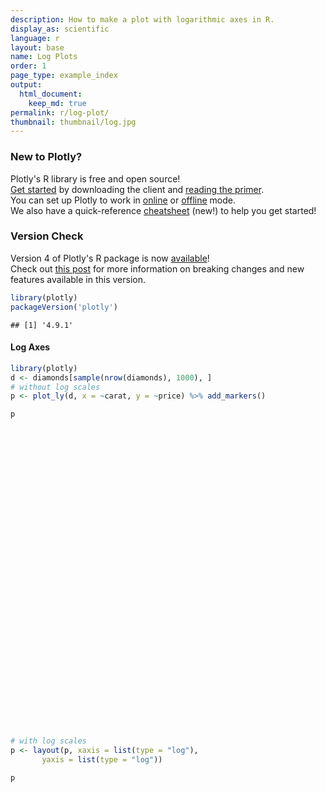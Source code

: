 ```yaml
---
description: How to make a plot with logarithmic axes in R.
display_as: scientific
language: r
layout: base
name: Log Plots
order: 1
page_type: example_index
output:
  html_document:
    keep_md: true
permalink: r/log-plot/
thumbnail: thumbnail/log.jpg
---
```



### New to Plotly?

Plotly's R library is free and open source!<br>
[Get started](https://plot.ly/r/getting-started/) by downloading the client and [reading the primer](https://plot.ly/r/getting-started/).<br>
You can set up Plotly to work in [online](https://plot.ly/r/getting-started/#hosting-graphs-in-your-online-plotly-account) or [offline](https://plot.ly/r/offline/) mode.<br>
We also have a quick-reference [cheatsheet](https://images.plot.ly/plotly-documentation/images/r_cheat_sheet.pdf) (new!) to help you get started!

### Version Check

Version 4 of Plotly's R package is now [available](https://plot.ly/r/getting-started/#installation)!<br>
Check out [this post](http://moderndata.plot.ly/upgrading-to-plotly-4-0-and-above/) for more information on breaking changes and new features available in this version.

```r
library(plotly)
packageVersion('plotly')
```

```
## [1] '4.9.1'
```

#### Log Axes


```r
library(plotly)
d <- diamonds[sample(nrow(diamonds), 1000), ]
# without log scales
p <- plot_ly(d, x = ~carat, y = ~price) %>% add_markers()

p
```

<div id="htmlwidget-77dff25e424e6add0148" style="width:672px;height:480px;" class="plotly html-widget"></div>
<script type="application/json" data-for="htmlwidget-77dff25e424e6add0148">{"x":{"visdat":{"24dc5ebaecbb":["function () ","plotlyVisDat"]},"cur_data":"24dc5ebaecbb","attrs":{"24dc5ebaecbb":{"x":{},"y":{},"alpha_stroke":1,"sizes":[10,100],"spans":[1,20],"type":"scatter","mode":"markers","inherit":true}},"layout":{"margin":{"b":40,"l":60,"t":25,"r":10},"xaxis":{"domain":[0,1],"automargin":true,"title":"carat"},"yaxis":{"domain":[0,1],"automargin":true,"title":"price"},"hovermode":"closest","showlegend":false},"source":"A","config":{"showSendToCloud":false},"data":[{"x":[0.45,0.7,1.6,1.65,1.01,0.91,0.7,0.41,2.02,0.25,0.33,0.39,0.51,0.25,1.3,0.47,0.33,0.32,1.18,1.02,0.89,0.31,0.5,0.41,0.36,0.28,1.5,0.3,0.4,0.34,0.73,0.33,0.71,0.63,1.08,0.6,1.01,0.41,0.3,0.88,0.24,1.09,0.31,0.32,1,1.22,1.02,0.41,0.38,1.07,0.97,0.37,0.75,0.34,1.6,0.4,1.5,2.4,0.3,1.36,0.35,1.21,0.33,0.36,0.4,0.53,1.5,0.31,0.35,2.33,0.58,0.54,1.01,0.72,1.2,1,1.37,2.1,0.3,2.11,0.44,0.33,0.23,0.7,1,1.24,0.53,0.33,2.42,0.42,1.07,0.4,0.8,0.42,0.3,0.41,1,0.43,0.9,0.3,1.02,0.5,0.36,0.33,0.35,0.39,1.03,0.72,0.33,0.3,0.3,1.02,0.55,0.9,1,0.52,0.9,0.35,0.31,0.71,0.38,0.5,3.51,0.3,0.75,0.77,0.24,0.54,0.7,0.9,0.33,0.36,0.33,0.35,1.5,1.01,0.41,0.36,1.14,1.09,1,0.33,0.38,0.5,1.31,1.22,0.33,2.07,1.24,0.7,0.71,0.23,0.75,1.07,0.42,0.9,1.31,1.22,1.39,1,0.25,0.3,2.16,0.55,0.56,1.02,0.41,0.56,0.7,1.51,0.41,0.56,0.34,0.51,1.42,1.07,0.8,1.23,0.31,0.31,0.31,2.01,1.14,0.41,0.53,0.32,0.78,0.42,0.33,0.59,0.23,1.34,0.31,0.9,0.91,0.58,0.36,1,1.55,0.42,0.8,0.91,0.33,0.41,0.36,0.36,2.1,0.59,0.31,1.47,0.32,0.26,1.05,1.19,1.09,0.56,1.53,0.35,1.03,0.72,1.23,0.71,1.22,0.48,0.31,0.31,1.01,1.29,0.45,0.25,0.5,0.7,0.74,0.47,1.02,2.14,1.08,0.4,0.4,1.04,0.71,0.7,1.7,0.53,0.91,1.54,0.75,1,0.71,0.31,0.31,2.06,0.28,0.32,0.3,1.01,0.38,1.15,0.55,0.24,2,0.3,1.23,1.41,0.93,0.3,0.46,0.7,0.3,0.43,0.54,0.54,0.38,1.08,0.33,0.51,0.41,1.13,2.04,0.9,0.81,0.71,0.83,0.51,0.62,0.47,0.31,1.66,1.01,1,1.29,0.53,0.71,1.01,0.5,0.41,1.03,0.42,0.8,0.57,0.32,0.4,1.01,0.54,0.3,2.11,1.51,0.53,1,0.3,1.01,0.37,0.33,0.39,1.23,0.41,0.5,1.07,1.52,1.04,0.53,1,1.02,1.5,2.01,0.7,1.01,1.04,0.5,0.41,0.9,1.22,0.51,0.32,0.63,1.2,0.47,0.83,2.03,0.32,0.9,0.91,1.2,0.56,0.7,0.5,1.14,1.09,0.9,0.5,1,0.7,0.52,0.55,1.3,1.02,0.35,0.3,0.3,1.71,0.51,1.1,0.32,0.43,2.3,0.3,0.5,0.3,0.33,0.41,2,1.1,0.4,0.9,1.21,0.32,1.01,0.7,0.91,0.32,0.5,0.41,0.55,0.31,0.33,0.24,0.34,0.52,1.4,0.31,1.03,0.88,0.91,0.32,0.33,1.21,1.02,2.01,0.52,1.02,0.54,1.53,1,2.01,0.5,0.59,1.1,1.07,0.7,1.51,1.31,0.32,0.32,0.7,0.32,1.1,0.27,0.51,0.6,0.73,1.01,0.73,1.11,0.56,0.3,1.2,1.13,1.2,0.49,1.22,1.75,0.73,0.3,0.33,0.81,0.91,0.52,0.3,0.41,0.71,0.7,1.33,0.3,0.32,0.74,0.43,1.5,0.95,1.33,0.74,1.01,0.3,2.05,0.9,1.01,0.7,1.23,0.8,0.7,0.61,2.21,0.52,0.2,0.56,0.43,0.71,0.32,0.26,0.5,0.32,1.51,0.55,0.54,0.31,0.35,1.21,1.05,1.2,1.1,0.51,0.73,1,1.04,0.57,0.3,0.31,4.01,0.31,0.32,0.35,0.3,0.71,1.03,1.01,1,0.5,1.08,0.9,0.9,0.71,0.7,1.09,0.52,2.02,0.3,1.09,0.5,1.04,0.33,0.43,0.8,1.2,1.06,1.52,1.28,1.58,0.28,1.01,0.35,0.56,0.54,0.53,1.21,1,0.51,0.54,0.3,0.4,1,2.22,0.51,0.9,1.5,0.53,1,0.3,1.56,0.9,1.19,0.9,1.52,1,0.35,1.1,1.09,1.06,2.15,0.51,1.28,0.7,0.31,0.3,0.91,1.02,0.26,0.71,1.13,1.01,0.38,0.32,0.72,0.32,1.2,1.01,0.35,0.34,1,1.03,1.04,0.95,0.7,0.3,0.3,0.54,0.31,0.3,0.33,0.5,1.09,1.18,0.87,0.31,1.12,1.04,0.81,0.3,0.33,0.92,0.32,0.35,0.31,1.02,1.01,0.3,0.7,0.39,0.3,1.27,0.72,1.59,1.02,2.5,1,1,2.04,0.63,1.1,0.41,0.34,0.5,1.06,2.03,1.07,1.03,1.23,1.75,0.59,1.06,0.26,1.02,0.72,0.58,0.3,0.51,0.71,0.38,0.57,0.71,0.43,1.51,1.01,1.3,0.9,0.4,1.22,1.18,0.4,2.09,2.07,1.11,0.3,1.01,0.91,0.37,0.77,1.7,0.5,0.31,1.04,0.41,1.02,1.1,0.5,1,1.53,0.51,0.54,1.23,1.02,1.04,0.36,0.61,1.02,1.58,0.5,1.5,0.31,0.35,0.35,1.51,0.32,1.02,1.13,1,1.01,0.61,0.96,2.01,0.32,0.91,4.01,0.31,0.56,0.3,0.31,0.71,0.74,0.4,2.15,0.31,1.51,0.5,0.46,0.34,0.4,1.2,0.3,1.02,1.48,1.51,0.3,0.7,0.76,1.02,0.5,1.51,0.51,0.52,0.55,0.33,1,0.51,1.5,0.34,1.11,1.55,0.74,0.51,0.41,2.26,1.01,0.75,0.23,0.76,0.26,1.04,1.01,0.51,0.5,0.53,1,0.64,0.73,0.57,0.31,1.02,0.32,0.51,1.02,0.9,0.31,0.38,1.51,0.7,0.31,1.27,1,0.54,1.01,0.33,0.91,0.78,0.7,0.32,0.74,0.32,0.7,0.35,1.1,2.09,0.9,0.9,0.53,1.21,1.12,1.03,1.14,1.51,0.51,2.02,1.16,1.01,0.75,0.38,1.62,0.3,1.5,0.36,0.38,0.73,0.5,0.3,1.7,0.7,0.89,0.71,1.73,1.67,0.35,0.33,0.38,1.53,2.6,1.71,0.27,1.21,0.92,1.5,1,0.58,0.31,0.41,0.77,0.72,1.52,0.3,1.11,0.51,1.53,0.3,1.2,0.41,1.5,0.36,0.3,0.4,0.3,0.5,2.01,0.74,1.01,2.09,1.01,0.41,0.31,1.17,0.53,0.9,0.95,1.13,0.41,1.01,0.6,1.14,1.01,1.01,1.11,1.03,1.51,1.09,1.03,0.32,0.7,0.36,0.91,0.34,1.01,0.51,0.54,0.34,1.24,0.9,0.6,0.52,0.78,1.05,1.56,0.33,0.32,0.41,0.3,0.35,0.32,0.42,1.79,0.3,0.36,1.51,0.4,0.31,0.9,0.52,0.29,0.32,0.42,1.16,0.54,0.5,1.02,0.9,0.3,0.9,0.9,0.42,1.58,0.51,2.04,1.03,1.5,0.4,0.7,0.36,0.57,2.11,0.41,0.55,0.3,0.52,0.64,0.37,0.9,0.41,0.31,0.33,0.91,0.51,0.5,1.01,1.2,0.54,2,0.41,1,0.25,0.34,0.9,1.15,1.8,1,0.3,0.5,0.4,0.95,0.23,0.38,0.31,0.38,1.07,1.64,0.72,0.79,0.34,0.42,0.5,1.09,0.56,0.4,0.66,1,0.51,1.04,1.01,0.3,0.71,0.28,1.01,0.61,0.7,0.7,1.1,1.24,0.34,1,2.44,0.3,0.37,1.14,0.35,0.4,0.31,1.55,1.07,0.55,0.71,0.36,0.31,1.7,0.33,1.12,1.01,0.91,0.61,0.3,1.09,0.55,1.16,0.59,0.4,0.91,0.43,0.7,1,0.35,0.42,0.52,0.31,0.65,1.51,1.91,1.17,0.78,0.41,0.32,1.82,0.91,1.05,0.5,0.74,0.78,0.91],"y":[1323,3618,10662,7903,6073,5228,2400,1295,13655,526,723,874,1678,395,13725,2113,928,1020,5921,7503,3002,732,1583,1076,729,707,8254,742,1080,1033,2504,433,3212,1196,4964,2270,3923,649,616,2558,552,5335,663,602,1681,5649,4558,923,998,5065,3802,649,2940,745,10824,737,9697,17039,491,7104,798,5866,723,1094,972,2051,8736,734,921,13500,2233,1637,7001,3274,6250,4480,6337,14359,665,12179,1073,544,485,2512,3541,7351,1273,743,17168,847,5698,855,2856,1055,605,719,4816,716,3239,1013,4162,1629,589,1002,1044,878,4503,3570,480,658,432,7539,1833,5887,3920,1689,3246,491,632,2681,1004,1197,18701,552,1944,3152,485,1957,2142,4735,880,729,672,583,7727,4839,827,756,5650,5364,5093,579,874,1629,5582,8731,1052,15119,4907,3068,2266,530,2840,4413,761,3579,7751,6947,5021,6899,560,552,14824,1175,1723,4875,647,1729,2490,12108,731,2676,459,1656,10735,3545,3181,9193,734,651,625,12403,5675,1056,1255,561,3811,945,668,1210,402,7016,984,4617,3485,1266,475,3640,10937,1103,4495,4066,743,863,789,486,16783,1572,489,7573,730,599,4586,7633,5401,1304,12717,906,4101,2444,6288,2879,6323,2154,421,435,4017,5996,829,633,1302,2575,2906,1833,6591,16914,4130,687,1088,4770,3123,2838,10396,1243,5023,8848,2659,2818,2283,625,891,11337,646,720,675,3032,1060,4347,1856,559,14126,605,4025,17216,3946,776,1267,2415,622,1048,1786,1662,525,6168,1130,1304,863,7459,17315,5001,2938,2863,2840,1839,2655,2086,872,16294,8101,6207,4045,1753,2386,4949,1090,1177,4843,573,2016,1847,990,1158,8869,1667,394,15282,13752,1813,4805,652,6470,936,499,979,6005,923,2121,4278,8127,8098,856,7056,4855,5416,11188,2373,5443,5650,1764,646,3677,13824,1717,730,2481,8442,1365,2386,18026,846,4183,4066,8039,2292,2415,1378,6095,10314,4407,959,3360,1982,1742,2116,5788,5469,887,776,687,7757,1004,10861,936,867,16329,844,1181,605,768,1007,17172,6939,842,4210,6745,561,4397,1990,4849,628,1293,1061,1840,802,838,417,555,2387,6633,435,5410,2699,3876,854,893,6691,5047,15467,1651,15306,1065,15365,6600,17458,997,2494,7453,3412,2840,11188,10099,854,720,2657,648,5226,760,1569,2568,2596,6109,3250,7371,2352,764,8032,4385,8990,1577,6492,17172,2871,709,521,2789,4209,1232,578,1367,1808,2250,4634,1013,706,2440,716,11128,3724,12345,2398,3926,1041,17776,3875,4355,2177,11141,2304,2671,3004,13369,1815,367,1230,1207,2711,864,554,1410,702,10232,1364,1594,680,614,8294,5659,8442,4938,1180,4372,4626,4451,1778,574,816,15223,544,584,551,956,2363,5551,4581,4626,1238,5286,3856,4492,2029,2593,4778,1600,18117,394,4849,2033,4436,862,1113,3737,5082,5642,15792,11602,9037,497,5973,706,2622,1762,1577,11019,6535,956,1786,658,868,5880,13553,1882,4187,5914,1607,7235,608,8476,3105,5698,3013,11979,4928,979,5636,8057,7132,17219,1974,10537,2384,698,658,4109,4827,448,1947,4964,6270,983,591,2476,561,4872,5787,630,999,5320,4406,4252,4738,2138,608,658,1786,914,638,743,1838,7422,4988,2379,488,6262,10019,2735,787,978,4327,828,767,700,8768,4102,1026,2390,849,605,5832,3124,10106,5383,15934,7260,10954,18026,6607,4805,917,803,1138,4689,18757,5123,5330,9376,16783,1875,5713,769,3980,2718,1758,461,1343,2934,1257,1942,2650,792,10939,6066,6442,3301,982,9366,9709,990,12063,17095,8528,394,5543,3906,696,3121,16240,1354,544,4613,738,4291,4217,1629,3696,11280,1794,2115,5855,7485,2134,718,1989,8401,12512,1746,9072,1046,446,1116,9821,972,6816,4873,3450,4965,1622,4864,13599,828,4913,15223,625,1212,731,789,2686,2190,926,13622,593,8742,1415,1164,967,1080,5712,1013,5255,15164,7418,605,3448,2726,5183,1556,9833,1669,1600,1890,666,4466,2111,12787,447,4056,10905,1913,1687,931,12831,5226,2383,536,2699,474,4191,9412,1554,1031,1941,4704,1682,2803,2195,749,4851,589,1443,4819,4234,1074,660,3734,2952,872,10805,4469,1131,8823,666,2832,3800,2475,912,2291,708,2394,644,4235,14838,2930,6237,1607,4147,4064,5722,4520,13157,1616,13554,5034,4269,3263,1211,9355,720,9996,770,633,2255,1240,422,10331,2881,4062,2300,12931,11400,630,579,740,11370,17209,9170,587,10482,3895,6132,6881,2211,553,1367,2614,2870,9067,814,7758,1851,6361,911,5352,827,8749,1080,675,687,1013,1912,18674,2947,3411,13212,6613,1243,734,2774,1315,4540,4171,8358,1192,4676,1402,4788,5861,2993,5769,5330,10012,5771,8629,828,2422,932,4670,805,7565,1546,1801,536,12059,3669,2528,1423,3343,7373,8858,822,524,1192,933,827,842,921,10658,776,571,9678,963,695,3114,1244,504,828,921,4702,1723,1250,4281,4260,536,4770,3770,1223,11365,1056,11820,7614,11524,882,2353,664,1097,17871,1181,1368,631,1600,1991,843,4082,961,802,433,3363,1569,1635,7306,5601,1292,11106,1269,7467,575,555,4400,12895,9399,4426,565,1354,900,3669,680,593,698,1096,5055,11159,1875,2507,745,773,1257,4891,2712,693,1978,7607,1882,3512,3823,709,2902,586,4242,2373,1997,2348,9257,5277,596,5197,17472,368,1071,4972,512,882,733,9117,8393,1563,2334,726,446,8134,730,5630,9040,3438,3625,641,5845,1881,4969,1783,982,3682,887,2710,5723,979,958,1707,907,2533,14507,12244,6368,2035,654,758,14749,5057,7025,1436,3228,3326,4765],"type":"scatter","mode":"markers","marker":{"color":"rgba(31,119,180,1)","line":{"color":"rgba(31,119,180,1)"}},"error_y":{"color":"rgba(31,119,180,1)"},"error_x":{"color":"rgba(31,119,180,1)"},"line":{"color":"rgba(31,119,180,1)"},"xaxis":"x","yaxis":"y","frame":null}],"highlight":{"on":"plotly_click","persistent":false,"dynamic":false,"selectize":false,"opacityDim":0.2,"selected":{"opacity":1},"debounce":0},"shinyEvents":["plotly_hover","plotly_click","plotly_selected","plotly_relayout","plotly_brushed","plotly_brushing","plotly_clickannotation","plotly_doubleclick","plotly_deselect","plotly_afterplot","plotly_sunburstclick"],"base_url":"https://plot.ly"},"evals":[],"jsHooks":[]}</script>


```r
# with log scales
p <- layout(p, xaxis = list(type = "log"),
       yaxis = list(type = "log"))

p
```

<div id="htmlwidget-664ee92d4bcad9dd2e23" style="width:672px;height:480px;" class="plotly html-widget"></div>
<script type="application/json" data-for="htmlwidget-664ee92d4bcad9dd2e23">{"x":{"visdat":{"24dc5ebaecbb":["function () ","plotlyVisDat"]},"cur_data":"24dc5ebaecbb","attrs":{"24dc5ebaecbb":{"x":{},"y":{},"alpha_stroke":1,"sizes":[10,100],"spans":[1,20],"type":"scatter","mode":"markers","inherit":true}},"layout":{"margin":{"b":40,"l":60,"t":25,"r":10},"xaxis":{"domain":[0,1],"automargin":true,"type":"log","title":"carat"},"yaxis":{"domain":[0,1],"automargin":true,"type":"log","title":"price"},"hovermode":"closest","showlegend":false},"source":"A","config":{"showSendToCloud":false},"data":[{"x":[0.45,0.7,1.6,1.65,1.01,0.91,0.7,0.41,2.02,0.25,0.33,0.39,0.51,0.25,1.3,0.47,0.33,0.32,1.18,1.02,0.89,0.31,0.5,0.41,0.36,0.28,1.5,0.3,0.4,0.34,0.73,0.33,0.71,0.63,1.08,0.6,1.01,0.41,0.3,0.88,0.24,1.09,0.31,0.32,1,1.22,1.02,0.41,0.38,1.07,0.97,0.37,0.75,0.34,1.6,0.4,1.5,2.4,0.3,1.36,0.35,1.21,0.33,0.36,0.4,0.53,1.5,0.31,0.35,2.33,0.58,0.54,1.01,0.72,1.2,1,1.37,2.1,0.3,2.11,0.44,0.33,0.23,0.7,1,1.24,0.53,0.33,2.42,0.42,1.07,0.4,0.8,0.42,0.3,0.41,1,0.43,0.9,0.3,1.02,0.5,0.36,0.33,0.35,0.39,1.03,0.72,0.33,0.3,0.3,1.02,0.55,0.9,1,0.52,0.9,0.35,0.31,0.71,0.38,0.5,3.51,0.3,0.75,0.77,0.24,0.54,0.7,0.9,0.33,0.36,0.33,0.35,1.5,1.01,0.41,0.36,1.14,1.09,1,0.33,0.38,0.5,1.31,1.22,0.33,2.07,1.24,0.7,0.71,0.23,0.75,1.07,0.42,0.9,1.31,1.22,1.39,1,0.25,0.3,2.16,0.55,0.56,1.02,0.41,0.56,0.7,1.51,0.41,0.56,0.34,0.51,1.42,1.07,0.8,1.23,0.31,0.31,0.31,2.01,1.14,0.41,0.53,0.32,0.78,0.42,0.33,0.59,0.23,1.34,0.31,0.9,0.91,0.58,0.36,1,1.55,0.42,0.8,0.91,0.33,0.41,0.36,0.36,2.1,0.59,0.31,1.47,0.32,0.26,1.05,1.19,1.09,0.56,1.53,0.35,1.03,0.72,1.23,0.71,1.22,0.48,0.31,0.31,1.01,1.29,0.45,0.25,0.5,0.7,0.74,0.47,1.02,2.14,1.08,0.4,0.4,1.04,0.71,0.7,1.7,0.53,0.91,1.54,0.75,1,0.71,0.31,0.31,2.06,0.28,0.32,0.3,1.01,0.38,1.15,0.55,0.24,2,0.3,1.23,1.41,0.93,0.3,0.46,0.7,0.3,0.43,0.54,0.54,0.38,1.08,0.33,0.51,0.41,1.13,2.04,0.9,0.81,0.71,0.83,0.51,0.62,0.47,0.31,1.66,1.01,1,1.29,0.53,0.71,1.01,0.5,0.41,1.03,0.42,0.8,0.57,0.32,0.4,1.01,0.54,0.3,2.11,1.51,0.53,1,0.3,1.01,0.37,0.33,0.39,1.23,0.41,0.5,1.07,1.52,1.04,0.53,1,1.02,1.5,2.01,0.7,1.01,1.04,0.5,0.41,0.9,1.22,0.51,0.32,0.63,1.2,0.47,0.83,2.03,0.32,0.9,0.91,1.2,0.56,0.7,0.5,1.14,1.09,0.9,0.5,1,0.7,0.52,0.55,1.3,1.02,0.35,0.3,0.3,1.71,0.51,1.1,0.32,0.43,2.3,0.3,0.5,0.3,0.33,0.41,2,1.1,0.4,0.9,1.21,0.32,1.01,0.7,0.91,0.32,0.5,0.41,0.55,0.31,0.33,0.24,0.34,0.52,1.4,0.31,1.03,0.88,0.91,0.32,0.33,1.21,1.02,2.01,0.52,1.02,0.54,1.53,1,2.01,0.5,0.59,1.1,1.07,0.7,1.51,1.31,0.32,0.32,0.7,0.32,1.1,0.27,0.51,0.6,0.73,1.01,0.73,1.11,0.56,0.3,1.2,1.13,1.2,0.49,1.22,1.75,0.73,0.3,0.33,0.81,0.91,0.52,0.3,0.41,0.71,0.7,1.33,0.3,0.32,0.74,0.43,1.5,0.95,1.33,0.74,1.01,0.3,2.05,0.9,1.01,0.7,1.23,0.8,0.7,0.61,2.21,0.52,0.2,0.56,0.43,0.71,0.32,0.26,0.5,0.32,1.51,0.55,0.54,0.31,0.35,1.21,1.05,1.2,1.1,0.51,0.73,1,1.04,0.57,0.3,0.31,4.01,0.31,0.32,0.35,0.3,0.71,1.03,1.01,1,0.5,1.08,0.9,0.9,0.71,0.7,1.09,0.52,2.02,0.3,1.09,0.5,1.04,0.33,0.43,0.8,1.2,1.06,1.52,1.28,1.58,0.28,1.01,0.35,0.56,0.54,0.53,1.21,1,0.51,0.54,0.3,0.4,1,2.22,0.51,0.9,1.5,0.53,1,0.3,1.56,0.9,1.19,0.9,1.52,1,0.35,1.1,1.09,1.06,2.15,0.51,1.28,0.7,0.31,0.3,0.91,1.02,0.26,0.71,1.13,1.01,0.38,0.32,0.72,0.32,1.2,1.01,0.35,0.34,1,1.03,1.04,0.95,0.7,0.3,0.3,0.54,0.31,0.3,0.33,0.5,1.09,1.18,0.87,0.31,1.12,1.04,0.81,0.3,0.33,0.92,0.32,0.35,0.31,1.02,1.01,0.3,0.7,0.39,0.3,1.27,0.72,1.59,1.02,2.5,1,1,2.04,0.63,1.1,0.41,0.34,0.5,1.06,2.03,1.07,1.03,1.23,1.75,0.59,1.06,0.26,1.02,0.72,0.58,0.3,0.51,0.71,0.38,0.57,0.71,0.43,1.51,1.01,1.3,0.9,0.4,1.22,1.18,0.4,2.09,2.07,1.11,0.3,1.01,0.91,0.37,0.77,1.7,0.5,0.31,1.04,0.41,1.02,1.1,0.5,1,1.53,0.51,0.54,1.23,1.02,1.04,0.36,0.61,1.02,1.58,0.5,1.5,0.31,0.35,0.35,1.51,0.32,1.02,1.13,1,1.01,0.61,0.96,2.01,0.32,0.91,4.01,0.31,0.56,0.3,0.31,0.71,0.74,0.4,2.15,0.31,1.51,0.5,0.46,0.34,0.4,1.2,0.3,1.02,1.48,1.51,0.3,0.7,0.76,1.02,0.5,1.51,0.51,0.52,0.55,0.33,1,0.51,1.5,0.34,1.11,1.55,0.74,0.51,0.41,2.26,1.01,0.75,0.23,0.76,0.26,1.04,1.01,0.51,0.5,0.53,1,0.64,0.73,0.57,0.31,1.02,0.32,0.51,1.02,0.9,0.31,0.38,1.51,0.7,0.31,1.27,1,0.54,1.01,0.33,0.91,0.78,0.7,0.32,0.74,0.32,0.7,0.35,1.1,2.09,0.9,0.9,0.53,1.21,1.12,1.03,1.14,1.51,0.51,2.02,1.16,1.01,0.75,0.38,1.62,0.3,1.5,0.36,0.38,0.73,0.5,0.3,1.7,0.7,0.89,0.71,1.73,1.67,0.35,0.33,0.38,1.53,2.6,1.71,0.27,1.21,0.92,1.5,1,0.58,0.31,0.41,0.77,0.72,1.52,0.3,1.11,0.51,1.53,0.3,1.2,0.41,1.5,0.36,0.3,0.4,0.3,0.5,2.01,0.74,1.01,2.09,1.01,0.41,0.31,1.17,0.53,0.9,0.95,1.13,0.41,1.01,0.6,1.14,1.01,1.01,1.11,1.03,1.51,1.09,1.03,0.32,0.7,0.36,0.91,0.34,1.01,0.51,0.54,0.34,1.24,0.9,0.6,0.52,0.78,1.05,1.56,0.33,0.32,0.41,0.3,0.35,0.32,0.42,1.79,0.3,0.36,1.51,0.4,0.31,0.9,0.52,0.29,0.32,0.42,1.16,0.54,0.5,1.02,0.9,0.3,0.9,0.9,0.42,1.58,0.51,2.04,1.03,1.5,0.4,0.7,0.36,0.57,2.11,0.41,0.55,0.3,0.52,0.64,0.37,0.9,0.41,0.31,0.33,0.91,0.51,0.5,1.01,1.2,0.54,2,0.41,1,0.25,0.34,0.9,1.15,1.8,1,0.3,0.5,0.4,0.95,0.23,0.38,0.31,0.38,1.07,1.64,0.72,0.79,0.34,0.42,0.5,1.09,0.56,0.4,0.66,1,0.51,1.04,1.01,0.3,0.71,0.28,1.01,0.61,0.7,0.7,1.1,1.24,0.34,1,2.44,0.3,0.37,1.14,0.35,0.4,0.31,1.55,1.07,0.55,0.71,0.36,0.31,1.7,0.33,1.12,1.01,0.91,0.61,0.3,1.09,0.55,1.16,0.59,0.4,0.91,0.43,0.7,1,0.35,0.42,0.52,0.31,0.65,1.51,1.91,1.17,0.78,0.41,0.32,1.82,0.91,1.05,0.5,0.74,0.78,0.91],"y":[1323,3618,10662,7903,6073,5228,2400,1295,13655,526,723,874,1678,395,13725,2113,928,1020,5921,7503,3002,732,1583,1076,729,707,8254,742,1080,1033,2504,433,3212,1196,4964,2270,3923,649,616,2558,552,5335,663,602,1681,5649,4558,923,998,5065,3802,649,2940,745,10824,737,9697,17039,491,7104,798,5866,723,1094,972,2051,8736,734,921,13500,2233,1637,7001,3274,6250,4480,6337,14359,665,12179,1073,544,485,2512,3541,7351,1273,743,17168,847,5698,855,2856,1055,605,719,4816,716,3239,1013,4162,1629,589,1002,1044,878,4503,3570,480,658,432,7539,1833,5887,3920,1689,3246,491,632,2681,1004,1197,18701,552,1944,3152,485,1957,2142,4735,880,729,672,583,7727,4839,827,756,5650,5364,5093,579,874,1629,5582,8731,1052,15119,4907,3068,2266,530,2840,4413,761,3579,7751,6947,5021,6899,560,552,14824,1175,1723,4875,647,1729,2490,12108,731,2676,459,1656,10735,3545,3181,9193,734,651,625,12403,5675,1056,1255,561,3811,945,668,1210,402,7016,984,4617,3485,1266,475,3640,10937,1103,4495,4066,743,863,789,486,16783,1572,489,7573,730,599,4586,7633,5401,1304,12717,906,4101,2444,6288,2879,6323,2154,421,435,4017,5996,829,633,1302,2575,2906,1833,6591,16914,4130,687,1088,4770,3123,2838,10396,1243,5023,8848,2659,2818,2283,625,891,11337,646,720,675,3032,1060,4347,1856,559,14126,605,4025,17216,3946,776,1267,2415,622,1048,1786,1662,525,6168,1130,1304,863,7459,17315,5001,2938,2863,2840,1839,2655,2086,872,16294,8101,6207,4045,1753,2386,4949,1090,1177,4843,573,2016,1847,990,1158,8869,1667,394,15282,13752,1813,4805,652,6470,936,499,979,6005,923,2121,4278,8127,8098,856,7056,4855,5416,11188,2373,5443,5650,1764,646,3677,13824,1717,730,2481,8442,1365,2386,18026,846,4183,4066,8039,2292,2415,1378,6095,10314,4407,959,3360,1982,1742,2116,5788,5469,887,776,687,7757,1004,10861,936,867,16329,844,1181,605,768,1007,17172,6939,842,4210,6745,561,4397,1990,4849,628,1293,1061,1840,802,838,417,555,2387,6633,435,5410,2699,3876,854,893,6691,5047,15467,1651,15306,1065,15365,6600,17458,997,2494,7453,3412,2840,11188,10099,854,720,2657,648,5226,760,1569,2568,2596,6109,3250,7371,2352,764,8032,4385,8990,1577,6492,17172,2871,709,521,2789,4209,1232,578,1367,1808,2250,4634,1013,706,2440,716,11128,3724,12345,2398,3926,1041,17776,3875,4355,2177,11141,2304,2671,3004,13369,1815,367,1230,1207,2711,864,554,1410,702,10232,1364,1594,680,614,8294,5659,8442,4938,1180,4372,4626,4451,1778,574,816,15223,544,584,551,956,2363,5551,4581,4626,1238,5286,3856,4492,2029,2593,4778,1600,18117,394,4849,2033,4436,862,1113,3737,5082,5642,15792,11602,9037,497,5973,706,2622,1762,1577,11019,6535,956,1786,658,868,5880,13553,1882,4187,5914,1607,7235,608,8476,3105,5698,3013,11979,4928,979,5636,8057,7132,17219,1974,10537,2384,698,658,4109,4827,448,1947,4964,6270,983,591,2476,561,4872,5787,630,999,5320,4406,4252,4738,2138,608,658,1786,914,638,743,1838,7422,4988,2379,488,6262,10019,2735,787,978,4327,828,767,700,8768,4102,1026,2390,849,605,5832,3124,10106,5383,15934,7260,10954,18026,6607,4805,917,803,1138,4689,18757,5123,5330,9376,16783,1875,5713,769,3980,2718,1758,461,1343,2934,1257,1942,2650,792,10939,6066,6442,3301,982,9366,9709,990,12063,17095,8528,394,5543,3906,696,3121,16240,1354,544,4613,738,4291,4217,1629,3696,11280,1794,2115,5855,7485,2134,718,1989,8401,12512,1746,9072,1046,446,1116,9821,972,6816,4873,3450,4965,1622,4864,13599,828,4913,15223,625,1212,731,789,2686,2190,926,13622,593,8742,1415,1164,967,1080,5712,1013,5255,15164,7418,605,3448,2726,5183,1556,9833,1669,1600,1890,666,4466,2111,12787,447,4056,10905,1913,1687,931,12831,5226,2383,536,2699,474,4191,9412,1554,1031,1941,4704,1682,2803,2195,749,4851,589,1443,4819,4234,1074,660,3734,2952,872,10805,4469,1131,8823,666,2832,3800,2475,912,2291,708,2394,644,4235,14838,2930,6237,1607,4147,4064,5722,4520,13157,1616,13554,5034,4269,3263,1211,9355,720,9996,770,633,2255,1240,422,10331,2881,4062,2300,12931,11400,630,579,740,11370,17209,9170,587,10482,3895,6132,6881,2211,553,1367,2614,2870,9067,814,7758,1851,6361,911,5352,827,8749,1080,675,687,1013,1912,18674,2947,3411,13212,6613,1243,734,2774,1315,4540,4171,8358,1192,4676,1402,4788,5861,2993,5769,5330,10012,5771,8629,828,2422,932,4670,805,7565,1546,1801,536,12059,3669,2528,1423,3343,7373,8858,822,524,1192,933,827,842,921,10658,776,571,9678,963,695,3114,1244,504,828,921,4702,1723,1250,4281,4260,536,4770,3770,1223,11365,1056,11820,7614,11524,882,2353,664,1097,17871,1181,1368,631,1600,1991,843,4082,961,802,433,3363,1569,1635,7306,5601,1292,11106,1269,7467,575,555,4400,12895,9399,4426,565,1354,900,3669,680,593,698,1096,5055,11159,1875,2507,745,773,1257,4891,2712,693,1978,7607,1882,3512,3823,709,2902,586,4242,2373,1997,2348,9257,5277,596,5197,17472,368,1071,4972,512,882,733,9117,8393,1563,2334,726,446,8134,730,5630,9040,3438,3625,641,5845,1881,4969,1783,982,3682,887,2710,5723,979,958,1707,907,2533,14507,12244,6368,2035,654,758,14749,5057,7025,1436,3228,3326,4765],"type":"scatter","mode":"markers","marker":{"color":"rgba(31,119,180,1)","line":{"color":"rgba(31,119,180,1)"}},"error_y":{"color":"rgba(31,119,180,1)"},"error_x":{"color":"rgba(31,119,180,1)"},"line":{"color":"rgba(31,119,180,1)"},"xaxis":"x","yaxis":"y","frame":null}],"highlight":{"on":"plotly_click","persistent":false,"dynamic":false,"selectize":false,"opacityDim":0.2,"selected":{"opacity":1},"debounce":0},"shinyEvents":["plotly_hover","plotly_click","plotly_selected","plotly_relayout","plotly_brushed","plotly_brushing","plotly_clickannotation","plotly_doubleclick","plotly_deselect","plotly_afterplot","plotly_sunburstclick"],"base_url":"https://plot.ly"},"evals":[],"jsHooks":[]}</script>
